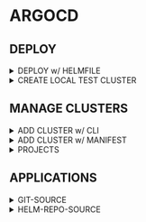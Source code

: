 # ARGOCD

## DEPLOY

<details><summary>DEPLOY w/ HELMFILE</summary>

```bash

```

</details>

<details><summary>CREATE LOCAL TEST CLUSTER</summary>

```bash

```

</details>

## MANAGE CLUSTERS

<details><summary>ADD CLUSTER w/ CLI</summary>

```bash

```

</details>

<details><summary>ADD CLUSTER w/ MANIFEST</summary>

```bash

```

</details>

<details><summary>PROJECTS</summary>

```bash

```

</details>

## APPLICATIONS

<details><summary>GIT-SOURCE</summary>

```bash

```

</details>

<details><summary>HELM-REPO-SOURCE</summary>

```bash

```

</details>